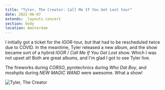 ```yaml
---
title: "Tyler, The Creator: Call Me If You Get Lost tour"
date: 2022-06-07
extends: _layouts.concert
section: body
location: Amsterdam
---
```


I initially got a ticket for the _IGOR_-tour, but that had to be rescheduled twice due to COVID. In the meantime, Tyler 
released a new album, and the show became sort of a hybrid _IGOR_ / _Call Me If You Get Lost_ show. Which I was not
upset at! Both are great albums, and I'm glad I got to see Tyler live. 

The fireworks during _CORSO_, pyrotechnics during _Who Dat Boy_, and moshpits during _NEW MAGIC WAND_ were awesome. What 
a show!

![Tyler, The Creator](/assets/images/tyler-the-creator.jpg)
